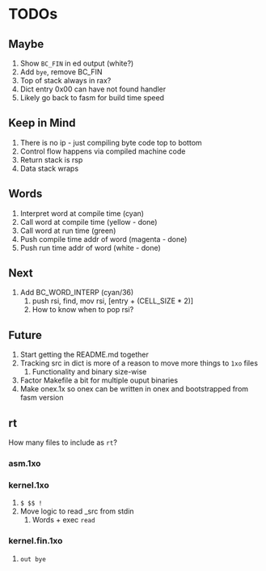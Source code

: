 # TODOs

## Maybe

1. Show `BC_FIN` in ed output (white?)
1. Add `bye`, remove BC_FIN
1. Top of stack always in rax?
1. Dict entry 0x00 can have not found handler
1. Likely go back to fasm for build time speed

## Keep in Mind

1. There is no ip - just compiling byte code top to bottom
1. Control flow happens via compiled machine code
1. Return stack is rsp
1. Data stack wraps

## Words

1. Interpret word at compile time (cyan)
1. Call word at compile time (yellow - done)
1. Call word at run time (green)
1. Push compile time addr of word (magenta - done)
1. Push run time addr of word (white - done)

## Next

1. Add BC_WORD_INTERP (cyan/36)
   1. push rsi, find, mov rsi, [entry + (CELL_SIZE * 2)]
   1. How to know when to pop rsi?

## Future

1. Start getting the README.md together
1. Tracking src in dict is more of a reason to move more things to `1xo` files
   1. Functionality and binary size-wise
1. Factor Makefile a bit for multiple ouput binaries
1. Make onex.1x so onex can be written in onex and bootstrapped from fasm version

## rt

How many files to include as `rt`?

### asm.1xo

### kernel.1xo

1. `$ $$ !`
1. Move logic to read _src from stdin
   1. Words + exec `read`

### kernel.fin.1xo

1. `out bye`
